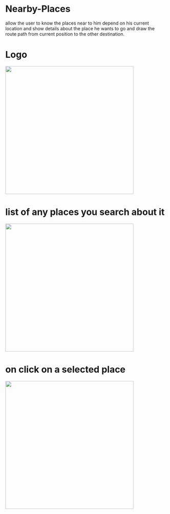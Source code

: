 # Nearby-Places
allow the user to know the places near to him depend on his current location and show details about the place he wants to go and draw the route path from current position to the other destination.

<h1>Logo</h1>
<img src="Launch.PNG" width="400">
<h1>list of any places you search about it</h1>
<img src="Home.PNG" width="400">
<h1>on click on a selected place</h1>
<img src="Details.PNG" width="400">
